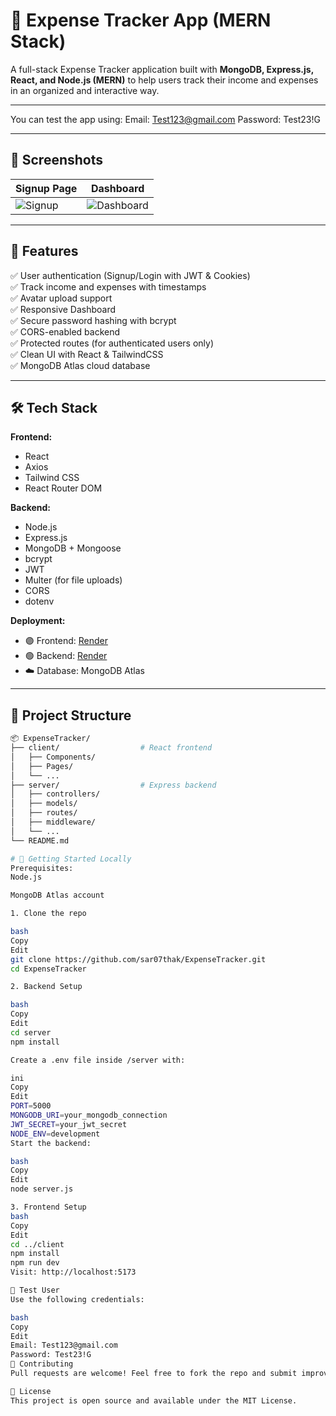 # 💸 Expense Tracker App (MERN Stack)

A full-stack Expense Tracker application built with **MongoDB, Express.js, React, and Node.js (MERN)** to help users track their income and expenses in an organized and interactive way.

---



You can test the app using:
Email: Test123@gmail.com
Password: Test23!G


---

## 📸 Screenshots

| Signup Page | Dashboard |
|-------------|-----------|
| ![Signup](https://github.com/sar07thak/ExpenseTracker/assets/signup.png) | ![Dashboard](https://github.com/sar07thak/ExpenseTracker/assets/dashboard.png) |

---

## 🔧 Features

✅ User authentication (Signup/Login with JWT & Cookies)  
✅ Track income and expenses with timestamps  
✅ Avatar upload support  
✅ Responsive Dashboard  
✅ Secure password hashing with bcrypt  
✅ CORS-enabled backend  
✅ Protected routes (for authenticated users only)  
✅ Clean UI with React & TailwindCSS  
✅ MongoDB Atlas cloud database

---

## 🛠️ Tech Stack

**Frontend:**
- React
- Axios
- Tailwind CSS
- React Router DOM

**Backend:**
- Node.js
- Express.js
- MongoDB + Mongoose
- bcrypt
- JWT
- Multer (for file uploads)
- CORS
- dotenv

**Deployment:**
- 🟣 Frontend: [Render](https://render.com/)
- 🟢 Backend: [Render](https://render.com/)
- ☁️ Database: MongoDB Atlas

---

## 📁 Project Structure

```bash
📦 ExpenseTracker/
├── client/                  # React frontend
│   ├── Components/
│   ├── Pages/
│   └── ...
├── server/                  # Express backend
│   ├── controllers/
│   ├── models/
│   ├── routes/
│   ├── middleware/
│   └── ...
└── README.md

# 🚀 Getting Started Locally
Prerequisites:
Node.js

MongoDB Atlas account

1. Clone the repo

bash
Copy
Edit
git clone https://github.com/sar07thak/ExpenseTracker.git
cd ExpenseTracker

2. Backend Setup

bash
Copy
Edit
cd server
npm install

Create a .env file inside /server with:

ini
Copy
Edit
PORT=5000
MONGODB_URI=your_mongodb_connection
JWT_SECRET=your_jwt_secret
NODE_ENV=development
Start the backend:

bash
Copy
Edit
node server.js

3. Frontend Setup
bash
Copy
Edit
cd ../client
npm install
npm run dev
Visit: http://localhost:5173

🧪 Test User
Use the following credentials:

bash
Copy
Edit
Email: Test123@gmail.com
Password: Test23!G
🤝 Contributing
Pull requests are welcome! Feel free to fork the repo and submit improvements or bug fixes.

📃 License
This project is open source and available under the MIT License.



